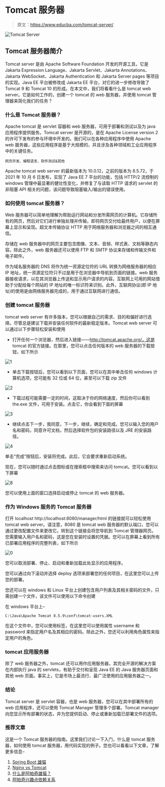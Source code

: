 # Tomcat 服务器

> 原文：<https://www.educba.com/tomcat-server/>

![Tomcat Server](img/e2a749620283ed88d5d9aee67122b8b0.png)



## Tomcat 服务器简介

Tomcat server 是由 Apache Software Foundation 开发的开源工具，它是 Jakarta Expression Language、Jakarta Servlet、Jakarta Annotations、Jakarta WebSocket、Jakarta Authentication 和 Jakarta Server pages 等项目的实现。Java EE 平台被修改成 Jakarta EE 平台，对它的进一步修改导致了 Tomcat 9 和 Tomcat 10 的形成。在本文中，我们将看看什么是 tomcat web server。它是如何工作的，创建一个 tomcat 的 web 服务器，并使用 tomcat 管理器来简化我们的任务？

### 什么是 Tomcat 服务器？

Apache tomcat 是 servlet 容器和 web 服务器，可用于部署和测试以及为 java 应用程序提供服务。Tomcat server 是开源的，是在 Apache License version 2 的许可下发布的参与环境中开发的。我们可以在各种应用程序中使用 Apache web 服务器，这些应用程序是基于大规模的，并且涉及各种领域和工业应用程序中的关键任务。

<small>网页开发、编程语言、软件测试&其他</small>

Apache tomcat web server 的最新版本为 10.0.12，之前的版本为 8.5.72，于 2021 年 10 月 6 日发布，实现了 Java EE 7 平台的功能，包括 HTTP/2 流控制的 windows 管理中最显著的健壮性变化，并修复了与读取 HTTP 请求的 servlet 的非阻塞 API 相关的问题，该问题导致阻塞输入/输出的错误使用。

### 如何使用 tomcat 服务器？

Web 服务器可以简单地理解为帮助运行网站和分发所需网页的计算机。它存储所有的网页，然后对它们进行单独处理并传输，即将网页交付给最终用户，以便在屏幕上显示和呈现。超文本传输协议 HTTP 用于网络服务器和浏览器之间的相互通信。

存储在 web 服务器中的网页主要包含图像、文本、音频、样式表、文档等静态内容。除此之外，web 服务器还可以使用 FTP 和 SMTP 协议来存储和传输文件和电子邮件。

作为域名服务器的 DNS 将作为统一资源定位符的 URL 转换为网络服务器的相应 IP 地址，统一资源定位符只不过是用于在浏览器中导航到页面的链接。web 服务器接收请求，以在其浏览器上传送和显示用户请求的内容。互联网上可用的网站借助于分配给每个网站的 IP 地址的唯一标识符来识别。此外，互联网协议(即 IP 地址)的使用是由网络服务器完成的，用于通过互联网进行通信。

### 创建 tomcat 服务器

tomcat web server 有许多版本，您可以根据自己的需求、目的和偏好进行选择。尽管总是建议下载并安装任何软件的最新稳定版本。Tomcat web server 可以通过以下步骤轻松安装和使用

*   打开任何一个浏览器，然后进入链接——http://tomcat.apache.org/，这是 tomcat 的官方链接。在那里，您可以点击任何版本的 web 服务器的下载按钮，如下所示

![1](img/342398fd8514547d491a7032aaacdce4.png)



*   单击下载按钮后，您可以看到以下页面，您可以在其中单击任何 windows 计算机选项，您可能有 32 位或 64 位，甚至可以下载 zip 文件

![2](img/83a643f43d3f540868a4d19e8de2acf5.png)



*   下载过程可能需要一定的时间，这取决于你的网络速度，然后你可以看到 the.exe 文件，可用于安装。点击它，你会看到下面的屏幕

![3](img/a2646c1cb70e56e22813d0a0c0a57041.png)



*   继续点击下一步，我同意，下一步，继续，确定和完成。您可以输入您的用户名和密码，同意许可文档，然后选择软件包的安装路径以及 JRE 的安装路径。

![4](img/b5bad4b862fc42452887640ad8060258.png)



单击“完成”按钮后，安装将完成。此后，它会要求重新启动系统。

现在，您可以随时通过点击图标或在搜索框中搜索来访问 tomcat。您可以看到以下屏幕

![8](img/38871eeb9705823d4bc18cdc0a3634d1.png)



您可以使用上面的窗口选择启动或停止 tomcat 的 web 服务器。

### 作为 Windows 服务的 Tomcat 服务器

打开 localhost http://localhost:8080/manager/html 的链接就可以轻松使用 tomcat web server。请注意，8080 是 tomcat web 服务器的默认端口，您可以通过更改配置文件来更改它。转到这个链接会将您导航到 Tomcat 管理器网页。您需要输入用户名和密码，这是您在安装时设置的凭据。您可以在屏幕上看到所有已部署应用程序的完整列表，如下所示

![0](img/3a5d3364322b99c612df7d7dcd2c66ff.png)



您可以取消部署、停止、启动和重新加载此处显示的应用程序。

您可以通过向下滚动并选择 deploy 选项来部署您的任何项目，在这里您可以上传您的部署。

您还可以在 windows 和 Linux 平台上创建包含用户列表及其相关密码的文件，只需创建一个文件，该文件可以使用以下命令创建

在 windows 平台上–

`C:\Java\Apache Tomcat 8.5.9\conf\tomcat-users.XML`

在这个文件中，您可以使用<user>标签，在这里您可以使用属性 username 和 password 来指定用户名及其相应的密码。除此之外，您还可以利用角色属性来指定用户的角色。</user>

### tomcat 应用服务器

除了 web 服务器之外，tomcat 还可以用作应用服务器，其完全开源的解决方案在内部执行 java 的 servlets，有助于交付和呈现 Java EE 的 Java 服务器页面和其他 web 页面。事实上，它是市场上最流行、最广泛使用的应用服务器之一。

### 结论

Tomcat server 是 servlet 容器，也是 web 服务器，您可以在其中部署所有的 web 应用程序，还可以使用 Tomcat Manager 管理多个部署。Tomcat manager 向您显示所有部署的状态，并为您提供启动、停止或重新加载已部署文件的选项。

### 推荐文章

这是一个 Tomcat 服务器的指南。这里我们讨论一下入门，什么是 tomcat 服务器，如何使用 tomcat 服务器，用代码实现的例子。您也可以看看以下文章，了解更多信息–

1.  [Spring Boot 雄猫](https://www.educba.com/spring-boot-tomcat/)
2.  [Nginx vs Tomcat](https://www.educba.com/nginx-vs-tomcat/)
3.  [什么是阿帕奇雄猫？](https://www.educba.com/what-is-apache-tomcat/)
4.  [阿帕奇兴趣点依赖关系](https://www.educba.com/apache-poi-dependency/)





